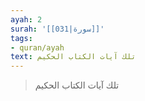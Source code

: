 ```yaml
---
ayah: 2
surah: '[[031|سورة]]'
tags:
- quran/ayah
text: تلك آيات الكتاب الحكيم
---
```

> تلك آيات الكتاب الحكيم
